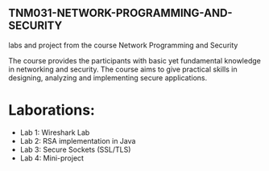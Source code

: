 ## TNM031-NETWORK-PROGRAMMING-AND-SECURITY
labs and project from the course Network Programming and Security

The course provides the participants with basic yet fundamental knowledge in networking and security. The course aims to give practical skills in designing, analyzing and implementing secure applications.


# Laborations: 
* Lab 1: Wireshark Lab
* Lab 2: RSA implementation in Java
* Lab 3: Secure Sockets (SSL/TLS)
* Lab 4: Mini-project

